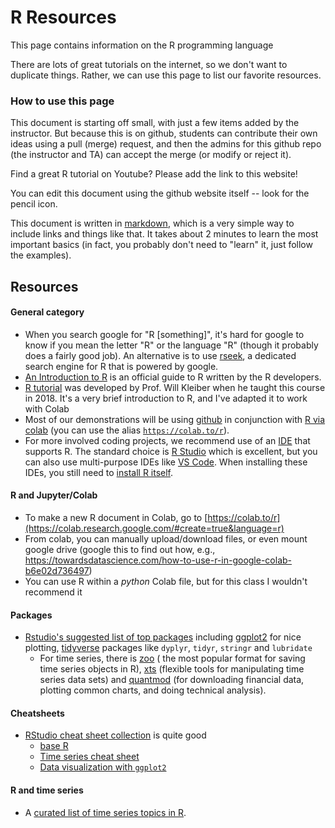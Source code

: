 # R Resources

This page contains information on the R programming language

There are lots of great tutorials on the internet, so we don't want to duplicate things. Rather, we can use this page to list our favorite resources.


### How to use this page

This document is starting off small, with just a few items added by the instructor. But because this is on github, students can contribute their own ideas using a pull (merge) request, and then the admins for this github repo (the instructor and TA) can accept the merge (or modify or reject it).

Find a great R tutorial on Youtube? Please add the link to this website!

You can edit this document using the github website itself -- look for the pencil icon.

This document is written in [markdown](https://en.wikipedia.org/wiki/Markdown), which is a very simple way to include links and things like that. It takes about 2 minutes to learn the most important basics (in fact, you probably don't need to "learn" it, just follow the examples).

## Resources

#### General category

- When you search google for "R [something]", it's hard for google to know if you mean the letter "R" or the language "R" (though it probably does a fairly good job).  An alternative is to use [rseek](https://rseek.org/), a dedicated search engine for R that is powered by google.
- [An Introduction to R](https://cran.r-project.org/doc/manuals/R-intro.pdf) is an official guide to R written by the R developers.
- [R tutorial](Code/R_tutorial.ipynb) was developed by Prof. Will Kleiber when he taught this course in 2018. It's a very brief introduction to R, and I've adapted it to work with Colab
- Most of our demonstrations will be using [github](http://github.com) in conjunction with [R via colab](https://colab.research.google.com/#create=true&language=r) (you can use the alias [`https://colab.to/r`](https://colab.to/r)).
- For more involved coding projects, we recommend use of an [IDE](https://en.wikipedia.org/wiki/Integrated_development_environment) that supports R. The standard choice is [R Studio](https://www.rstudio.com/) which is excellent, but you can also use multi-purpose IDEs like [VS Code](https://code.visualstudio.com/).  When installing these IDEs, you still need to [install R itself](https://cran.r-project.org/bin).


#### R and Jupyter/Colab
- To make a new R document in Colab, go to [https://colab.to/r](https://colab.research.google.com/#create=true&language=r)
- From colab, you can manually upload/download files, or even mount google drive (google this to find out how, e.g., https://towardsdatascience.com/how-to-use-r-in-google-colab-b6e02d736497)
- You can use R within a *python* Colab file, but for this class I wouldn't recommend it

#### Packages
- [Rstudio's suggested list of top packages](https://support.rstudio.com/hc/en-us/articles/201057987-Quick-list-of-useful-R-packages) including [ggplot2](http://docs.ggplot2.org/current/) for nice plotting, [tidyverse](https://www.tidyverse.org/) packages like `dyplyr`, `tidyr`, `stringr` and `lubridate`
  - For time series, there is [zoo](https://cran.rstudio.com/web/packages/zoo) ( the most popular format for saving time series objects in R), [xts](https://cran.rstudio.com/web/packages/xts) (flexible tools for manipulating time series data sets) and [quantmod](http://www.quantmod.com/) (for downloading financial data, plotting common charts, and doing technical analysis).

#### Cheatsheets
- [RStudio cheat sheet collection](https://github.com/rstudio/cheatsheets) is quite good
  - [base R](https://github.com/rstudio/cheatsheets/blob/main/base-r.pdf)
  - [Time series cheat sheet](https://github.com/rstudio/cheatsheets/blob/main/time-series.pdf) 
  - [Data visualization with `ggplot2`](https://github.com/rstudio/cheatsheets/blob/main/data-visualization.pdf)

#### R and time series
- A [curated list of time series topics in R](https://cran.r-project.org/web/views/TimeSeries.html).
